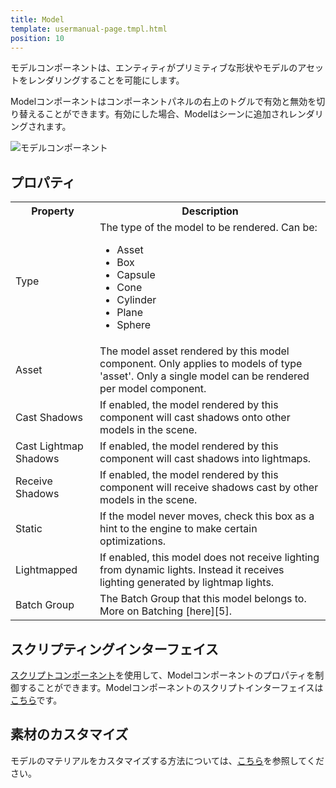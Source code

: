 ```yaml
---
title: Model
template: usermanual-page.tmpl.html
position: 10
---
```


モデルコンポーネントは、エンティティがプリミティブな形状やモデルのアセットをレンダリングすることを可能にします。

Modelコンポーネントはコンポーネントパネルの右上のトグルで有効と無効を切り替えることができます。有効にした場合、Modelはシーンに追加されレンダリングされます。

![モデルコンポーネント][1]

## プロパティ

<table class="table table-striped">
    <col class="property-name"></col>
    <col class="property-description"></col>
    <tr><th>Property</th><th>Description</th></tr>
    <tr>
        <td>Type</td>
        <td>The type of the model to be rendered. Can be:
            <ul>
                <li>Asset</li>
                <li>Box</li>
                <li>Capsule</li>
                <li>Cone</li>
                <li>Cylinder</li>
                <li>Plane</li>
                <li>Sphere</li>
            </ul>
        </td>
    </tr>
    <tr><td>Asset</td><td>The model asset rendered by this model component. Only applies to models of type 'asset'. Only a single model can be rendered per model component.</td></tr>
    <tr><td>Cast Shadows</td><td>If enabled, the model rendered by this component will cast shadows onto other models in the scene.</td></tr>
    <tr><td>Cast Lightmap Shadows</td><td>If enabled, the model rendered by this component will cast shadows into lightmaps.</td></tr>
    <tr><td>Receive Shadows</td><td>If enabled, the model rendered by this component will receive shadows cast by other models in the scene.</td></tr>
    <tr><td>Static</td><td>If the model never moves, check this box as a hint to the engine to make certain optimizations.</td></tr>
    <tr><td>Lightmapped</td><td>If enabled, this model does not receive lighting from dynamic lights. Instead it receives lighting generated by lightmap lights.</td></tr>
    <tr><td>Batch Group</td><td>The Batch Group that this model belongs to. More on Batching [here][5].</td></tr>
</table>

## スクリプティングインターフェイス

[スクリプトコンポーネント][2]を使用して、Modelコンポーネントのプロパティを制御することができます。Modelコンポーネントのスクリプトインターフェイスは[こちら][3]です。

## 素材のカスタマイズ

モデルのマテリアルをカスタマイズする方法については、[こちら][4]を参照してください。

[1]: /images/user-manual/scenes/components/component-model.png
[2]: /user-manual/packs/components/script
[3]: /engine/api/stable/symbols/pc.ModelComponent.html
[4]: /user-manual/assets/materials/#assigning-materials
[5]: /user-manual/optimization/batching


